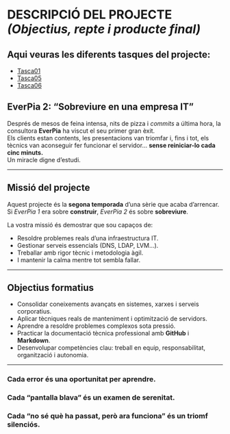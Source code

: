 # DESCRIPCIÓ DEL PROJECTE *(Objectius, repte i producte final)*

## Aqui veuras les diferents tasques del projecte:

- [Tasca01](Tasca01)
- [Tasca05](Tasca05)
- [Tasca06](Tasca06)

## EverPia 2: “Sobreviure en una empresa IT”

Després de mesos de feina intensa, nits de pizza i *commits* a última hora, la consultora **EverPia** ha viscut el seu primer gran èxit.  
Els clients estan contents, les presentacions van triomfar i, fins i tot, els tècnics van aconseguir fer funcionar el servidor… **sense reiniciar-lo cada cinc minuts.**  
Un miracle digne d’estudi.

---

## Missió del projecte

Aquest projecte és la **segona temporada** d’una sèrie que acaba d’arrencar.  
Si *EverPia 1* era sobre **construir**, *EverPia 2* és sobre **sobreviure**.

La vostra missió és demostrar que sou capaços de:

- Resoldre problemes reals d’una infraestructura IT.  
- Gestionar serveis essencials (DNS, LDAP, LVM…).  
- Treballar amb rigor tècnic i metodologia àgil.  
- I mantenir la calma mentre tot sembla fallar.


---

## Objectius formatius

- Consolidar coneixements avançats en sistemes, xarxes i serveis corporatius.  
- Aplicar tècniques reals de manteniment i optimització de servidors.  
- Aprendre a resoldre problemes complexos sota pressió.  
- Practicar la documentació tècnica professional amb **GitHub** i **Markdown**.  
- Desenvolupar competències clau: treball en equip, responsabilitat, organització i autonomia.


---

### Cada error és una oportunitat per aprendre.  
### Cada “pantalla blava” és un examen de serenitat.  
### Cada “no sé què ha passat, però ara funciona” és un triomf silenciós.
